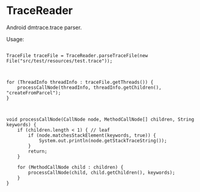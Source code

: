 # TraceReader

Android dmtrace.trace parser.

Usage: <br/>

<pre>
<code>
TraceFile traceFile = TraceReader.parseTraceFile(new File("src/test/resources/test.trace"));

<br />
for (ThreadInfo threadInfo : traceFile.getThreads()) {
    processCallNode(threadInfo, threadInfo.getChildren(), "createFromParcel");
}

<br />
void processCallNode(CallNode node, MethodCallNode[] children, String keywords) {
    if (children.length < 1) { // leaf
        if (node.matchesStackElement(keywords, true)) {
            System.out.println(node.getStackTraceString());
        }
        return;
    }

    for (MethodCallNode child : children) {
        processCallNode(child, child.getChildren(), keywords);
    }
}
</code>
</pre>
